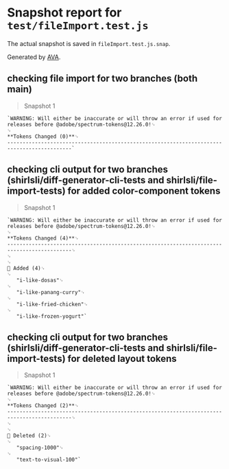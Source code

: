 # Snapshot report for `test/fileImport.test.js`

The actual snapshot is saved in `fileImport.test.js.snap`.

Generated by [AVA](https://avajs.dev).

## checking file import for two branches (both main)

> Snapshot 1

    `WARNING: Will either be inaccurate or will throw an error if used for releases before @adobe/spectrum-tokens@12.26.0!␊
    ␊
    **Tokens Changed (0)**␊
    -------------------------------------------------------------------------------------------`

## checking cli output for two branches (shirlsli/diff-generator-cli-tests and shirlsli/file-import-tests) for added color-component tokens

> Snapshot 1

    `WARNING: Will either be inaccurate or will throw an error if used for releases before @adobe/spectrum-tokens@12.26.0!␊
    ␊
    **Tokens Changed (4)**␊
    -------------------------------------------------------------------------------------------␊
    ␊
    ␊
    🔼 Added (4)␊
    ␊
       "i-like-dosas"␊
    ␊
       "i-like-panang-curry"␊
    ␊
       "i-like-fried-chicken"␊
    ␊
       "i-like-frozen-yogurt"`

## checking cli output for two branches (shirlsli/diff-generator-cli-tests and shirlsli/file-import-tests) for deleted layout tokens

> Snapshot 1

    `WARNING: Will either be inaccurate or will throw an error if used for releases before @adobe/spectrum-tokens@12.26.0!␊
    ␊
    **Tokens Changed (2)**␊
    -------------------------------------------------------------------------------------------␊
    ␊
    ␊
    🔽 Deleted (2)␊
    ␊
       "spacing-1000"␊
    ␊
       "text-to-visual-100"`
